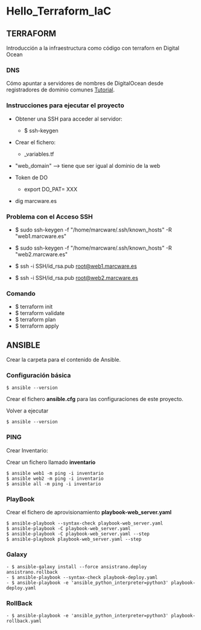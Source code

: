 # Hello_Terraform_IaC
## TERRAFORM

Introducción a la infraestructura como código con terraforn en Digital Ocean 


### DNS
Cómo apuntar a servidores de nombres de DigitalOcean desde registradores de dominio comunes [Tutorial](https://www.digitalocean.com/community/tutorials/how-to-point-to-digitalocean-nameservers-from-common-domain-registrars ). 

 
### Instrucciones para ejecutar el proyecto

- Obtener una SSH para acceder al servidor:
    - $ ssh-keygen
- Crear el fichero:
    - _variables.tf
- "web_domain" --> tiene que ser igual al dominio de la web
- Token de DO
    - 	export DO_PAT= XXX

- dig marcware.es

### Problema con el Acceso SSH
- $ sudo ssh-keygen -f "/home/marcware/.ssh/known_hosts" -R "web1.marcware.es"
- $ sudo ssh-keygen -f "/home/marcware/.ssh/known_hosts" -R "web2.marcware.es"

- $ ssh -i SSH/id_rsa.pub root@web1.marcware.es
- $ ssh -i SSH/id_rsa.pub root@web2.marcware.es

### Comando
- $ terraform init
- $ terraform validate
- $ terraform plan
- $ terraform apply




## ANSIBLE

Crear la carpeta para el contenido de Ansible.
### Configuración básica
```
$ ansible --version
```

Crear el fichero **ansible.cfg** para las configuraciones de este proyecto.

Volver a ejecutar
```
$ ansible --version
```


### PING
Crear Inventario:

Crear un fichero llamado **inventario**

```
$ ansible web1 -m ping -i inventario
$ ansible web2 -m ping -i inventario
$ ansible all -m ping -i inventario
```

### PlayBook
Crear el fichero de aprovisionamiento  **playbook-web_server.yaml** 
```
$ ansible-playbook --syntax-check playbook-web_server.yaml
$ ansible-playbook -C playbook-web_server.yaml
$ ansible-playbook -C playbook-web_server.yaml --step
$ ansible-playbook playbook-web_server.yaml --step
```

### Galaxy
```
- $ ansible-galaxy install --force ansistrano.deploy ansistrano.rollback
- $ ansible-playbook --syntax-check playbook-deploy.yaml
- $ ansible-playbook -e 'ansible_python_interpreter=python3' playbook-deploy.yaml
```

### RollBack
```
- $ ansible-playbook -e 'ansible_python_interpreter=python3' playbook-rollback.yaml
```